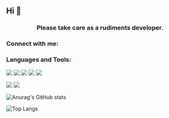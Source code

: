 ## Hi 👋

<h3 align="center">Please take care as a rudiments developer.</h3>

<h3 align="left">Connect with me:</h3>
<p align="left">
</p>

<h3 align="left">Languages and Tools:</h3>
<p align="left"> <a href="https://www.w3schools.com/css/" target="_blank" rel="noreferrer"><img src="https://img.shields.io/badge/css3-0000FF.svg?style=for-the-badge&logo=css3&logoColor=FFFFFF" /></a>
<a href="https://www.python.org" target="_blank" rel="noreferrer"><img src="https://img.shields.io/badge/python-4682B4.svg?style=for-the-badge&logo=python&logoColor=FFFFFF" /></a> 
<a href="https://www.w3.org/html/" target="_blank" rel="noreferrer"><img src="https://img.shields.io/badge/html5-FF8C00.svg?style=for-the-badge&logo=html5&logoColor=FFFFFF" /></a>
<a href="https://www.java.com" target="_blank" rel="noreferrer"><img src="https://img.shields.io/badge/java-FFFFFF.svg?style=for-the-badge&logo=java&logoColor=FF0000" /></a>
<a href="https://developer.mozilla.org/en-US/docs/Web/JavaScript" target="_blank" rel="noreferrer"><img src="https://img.shields.io/badge/javascript-FFFF00.svg?style=for-the-badge&logo=javascript&logoColor=000000" /></a>

<p></p>

<a href="https://www.oracle.com/" target="_blank" rel="noreferrer"><img src="https://img.shields.io/badge/oracle-FFFFFF.svg?style=for-the-badge&logo=oracle&logoColor=FF0000" /></a>
<a href="https://git-scm.com/" target="_blank" rel="noreferrer"> <img src="https://img.shields.io/badge/git-FF8C00.svg?style=for-the-badge&logo=git&logoColor=FFFFFF" /></a>
</p>

![Anurag's GitHub stats](https://github-readme-stats.vercel.app/api?username=smal1cat&show_icons=true&theme=radical) 
<p></p>
<p></p>

![Top Langs](https://github-readme-stats.vercel.app/api/top-langs/?username=smal1cat&layout=compact)
